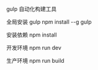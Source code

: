 gulp 自动化构建工具

全局安装 gulp
npm install --g gulp

安装依赖
npm install

开发环境
npm run dev

生产环境
npm run build
